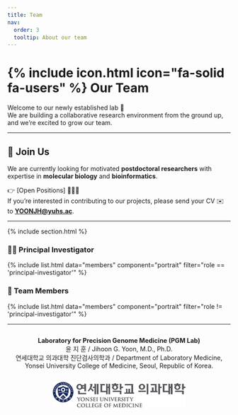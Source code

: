 ```yaml
---
title: Team
nav:
  order: 3
  tooltip: About our team
---
```


# {% include icon.html icon="fa-solid fa-users" %} Our Team

Welcome to our newly established lab 🚀  
We are building a collaborative research environment from the ground up, and we’re excited to grow our team.

---

## 🌟 Join Us
We are currently looking for motivated **postdoctoral researchers** with expertise in **molecular biology** and **bioinformatics**.  

👉 [Open Positions] 🕵🏻‍♀️  
If you’re interested in contributing to our projects, please send your CV ✉️ to **YOONJH@yuhs.ac**.  

---

{% include section.html %}

### 👨‍🔬 Principal Investigator
{% include list.html data="members" component="portrait" filter="role == 'principal-investigator'" %}

### 👥 Team Members
{% include list.html data="members" component="portrait" filter="role != 'principal-investigator'" %}

---

<div align="center" style="margin-top:2em;">
  <p><strong>Laboratory for Precision Genome Medicine (PGM Lab)</strong><br>
  윤 지 훈 / Jihoon G. Yoon, M.D., Ph.D.<br>
  연세대학교 의과대학 진단검사의학과 / Department of Laboratory Medicine, Yonsei University College of Medicine, Seoul, Republic of Korea.</p>
  <img src="/images/yonsei_logo.svg" alt="Yonsei University Logo" width="300" style="margin-top:1em;">
</div>

